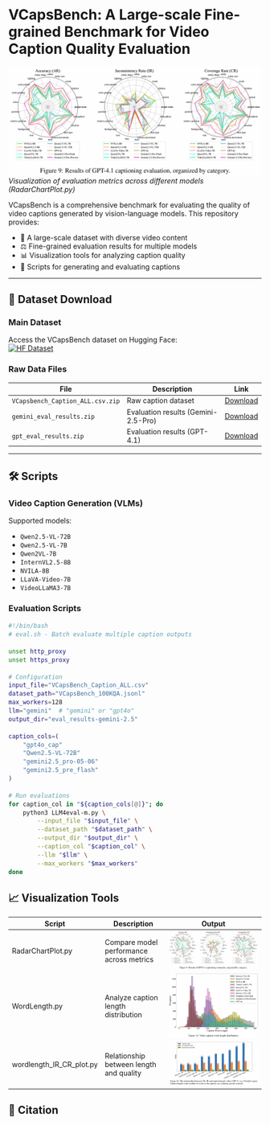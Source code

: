 # VCapsBench: A Large-scale Fine-grained Benchmark for Video Caption Quality Evaluation

![Sample Visualization](https://github.com/GXYM/VCapsBench/blob/main/imgs/iShot_2025-05-16_19.23.55.png?raw=true)  
*Visualization of evaluation metrics across different models (RadarChartPlot.py)*

VCapsBench is a comprehensive benchmark for evaluating the quality of video captions generated by vision-language models. This repository provides:

- 🎥 A large-scale dataset with diverse video content
- ⚖️ Fine-grained evaluation results for multiple models
- 📊 Visualization tools for analyzing caption quality
- 🤖 Scripts for generating and evaluating captions

---

## 📂 Dataset Download

### Main Dataset
Access the VCapsBench dataset on Hugging Face:  
[![HF Dataset](https://img.shields.io/badge/🤗_HuggingFace-Dataset-blue)](https://huggingface.co/datasets/somos99/VCapsBench)  

### Raw Data Files
| File | Description | Link |
|------|-------------|------|
| `VCapsbench_Caption_ALL.csv.zip` | Raw caption dataset | [Download](https://huggingface.co/datasets/somos99/VCapsBench/blob/main/VCapsbench_Caption_ALL.csv.zip) |
| `gemini_eval_results.zip` | Evaluation results (Gemini-2.5-Pro) | [Download](https://huggingface.co/datasets/somos99/VCapsBench/blob/main/gemini_eval_results.zip) |
| `gpt_eval_results.zip` | Evaluation results (GPT-4.1) | [Download](https://huggingface.co/datasets/somos99/VCapsBench/blob/main/gpt_eval_results.zip) |

---

## 🛠️ Scripts

### Video Caption Generation (VLMs)
Supported models:
- `Qwen2.5-VL-72B`
- `Qwen2.5-VL-7B`
- `Qwen2VL-7B`
- `InternVL2.5-8B`
- `NVILA-8B`
- `LLaVA-Video-7B`
- `VideoLLaMA3-7B`

### Evaluation Scripts
```bash
#!/bin/bash
# eval.sh - Batch evaluate multiple caption outputs

unset http_proxy      
unset https_proxy

# Configuration
input_file="VCapsBench_Caption_ALL.csv"
dataset_path="VCapsBench_100KQA.jsonl"
max_workers=128
llm="gemini"  # "gemini" or "gpt4o"
output_dir="eval_results-gemini-2.5"

caption_cols=(
    "gpt4o_cap"
    "Qwen2.5-VL-72B"
    "gemini2.5_pro-05-06"
    "gemini2.5_pre_flash"
)

# Run evaluations
for caption_col in "${caption_cols[@]}"; do
    python3 LLM4eval-m.py \
        --input_file "$input_file" \
        --dataset_path "$dataset_path" \
        --output_dir "$output_dir" \
        --caption_col "$caption_col" \
        --llm "$llm" \
        --max_workers "$max_workers"
done
```

## 📈 Visualization Tools
| Script|Description|Output|
|---------|---------------|------------|
| RadarChartPlot.py	| Compare model performance across metrics	| ![](https://github.com/GXYM/VCapsBench/blob/main/imgs/iShot_2025-05-16_19.23.55.png?raw=true)|
| WordLength.py	| Analyze caption length distribution | ![](https://github.com/GXYM/VCapsBench/blob/main/imgs/iShot_2025-05-16_19.24.42.png?raw=true) |
| wordlength_IR_CR_plot.py	| Relationship between length and quality	| ![](https://github.com/GXYM/VCapsBench/blob/main/imgs/iShot_2025-05-16_19.24.18.png?raw=true)|


## 📄 Citation
```
```
